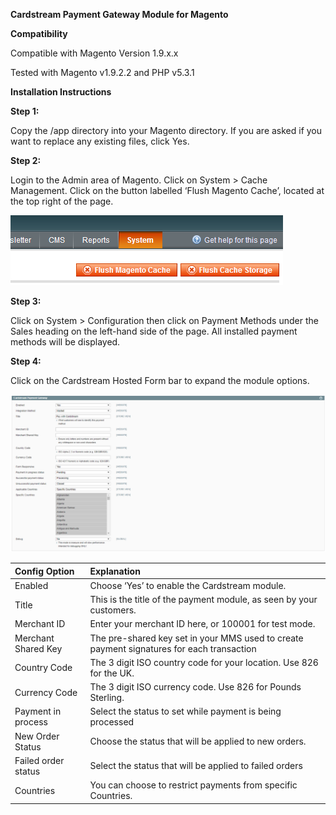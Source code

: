 **Cardstream Payment Gateway Module for Magento**

**Compatibility**

Compatible with Magento Version 1.9.x.x 

Tested with Magento v1.9.2.2 and PHP v5.3.1

**Installation Instructions**

**Step 1:**

Copy the /app directory into your Magento directory. If you are asked if you
want to replace any existing files, click Yes.

**Step 2:**

Login to the Admin area of Magento. Click on System > Cache Management.
Click on the button labelled ‘Flush Magento Cache’, located at the top right
of the page.

![Magento Flush Cache](/images/magento-cache.png)

**Step 3:**

Click on System > Configuration then click on Payment Methods under the
Sales heading on the left-hand side of the page. All installed payment
methods will be displayed.

**Step 4:**

Click on the Cardstream Hosted Form bar to expand the module options.

![Magento Cardstream Config](/images/magento-cardstream-config.png)

| Config Option       | Explanation                                                                                |
| :-------------------|:-------------------------------------------------------------------------------------------|
| Enabled             | Choose ‘Yes’ to enable the Cardstream module.                                              |
| Title               | This is the title of the payment module, as seen by your customers.                        |
| Merchant ID         | Enter your merchant ID here, or 100001 for test mode.                                      |
| Merchant Shared Key | The pre-shared key set in your MMS used to create payment signatures for each transaction  |
| Country Code        | The 3 digit ISO country code for your location. Use 826 for the UK.                        |
| Currency Code       | The 3 digit ISO currency code. Use 826 for Pounds Sterling.                                |
| Payment in process  | Select the status to set while payment is being processed                                  |
| New Order Status    | Choose the status that will be applied to new orders.                                      |
| Failed order status | Select the status that will be applied to failed orders                                    |
| Countries           | You can choose to restrict payments from specific Countries.                               |

